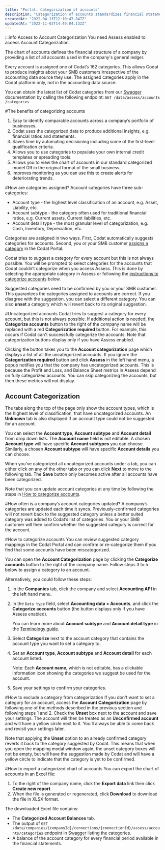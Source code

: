 ```yaml
---
title: "Portal: Categorization of accounts"
description: "Categorization of accounts standardizes financial statements which are used to produce insights about your customers' financial health"
createdAt: "2022-04-13T12:10:47.847Z"
updatedAt: "2022-11-02T14:49:04.132Z"
---
```


:::info Access to Account Categorization
You need Assess enabled to access Account Categorization.

The chart of accounts defines the financial structure of a company by providing a list of all accounts used in the company's general ledger.

Every account is assigned one of Codat’s 162 categories. This allows Codat to produce insights about your SMB customers irrespective of the accounting data source they use. The assigned categories apply in the Codat platform only, not in the accounting data source.

You can obtain the latest list of Codat categories from our <a className="external" href="https://api.codat.io/swagger/index.html#/Assess/get_data_assess_accounts_categories" target="_blank">Swagger</a> documentation by calling the following endpoint:
`GET ​/data​/assess​/accounts​/categories`

#The benefits of categorizing accounts

1. Easy to identify comparable accounts across a company’s portfolio of businesses.
2. Codat uses the categorized data to produce additional insights, e.g. financial ratios and statements.
3. Saves time by automating decisioning including some of the first-level qualification criteria.
4. Allows you to use categories to populate your own internal credit templates or spreading tools.
5. Allows you to view the chart of accounts in our standard categorized model OR in the original format of the small business.
6. Improves monitoring as you can use this to create alerts for deteriorating trends.

#How are categories assigned?
Account categories have three sub-categories:

- Account type - the highest level classification of an account, e.g. Asset, Liability, etc.
- Account subtype - the category often used for traditional financial ratios, e.g. Current assets, Current liabilities, etc.
- Account detail type - the most granular level of categorization, e.g. Cash, Inventory, Depreciation, etc.

Categories are assigned in two ways. First, Codat automatically suggests categories for accounts. Second, you or your SMB customer [assigns a category](#how-to-categorize-accounts) in the Codat Portal.

Codat tries to suggest a category for every account but this is not always possible. You will be prompted to select categories for the accounts that Codat couldn’t categorize when you access Assess. This is done by selecting the appropriate category in Assess or following the [instructions to categorize accounts](#how-to-categorize-accounts) below.

Suggested categories need to be confirmed by you or your SMB customer. This guarantees the categories assigned to accounts are correct. If you disagree with the suggestion, you can select a different category. You can also **unset** a category which will revert back to its original suggestion.

#Uncategorized accounts
Codat tries to suggest a category for every account, but this is not always possible. If additional action is needed, the **Categorize accounts** button to the right of the company name will be replaced with a red **Categorization required** button. For example, this occurs if Codat can't successfully categorize the accounts. Note that categorization buttons display only if you have Assess enabled.

Clicking the button takes you to the **Account categorization** page which displays a list of all the uncategorized accounts. If you ignore the **Categorization required** button and click **Assess** in the left hand menu, a popup notifies you that the company has uncategorized accounts. This is because the Profit and Loss, and Balance Sheet metrics in Assess depend on fully categorized accounts. You can skip categorizing the accounts, but then these metrics will not display.

## Account Categorization

The tabs along the top of the page only show the account types, which is the highest level of classification, that have uncategorized accounts. An **Unknown** tab is also displayed if an account type could not be suggested for an account.

You can select the **Account type**, **Account subtype** and **Account detail** from drop down lists. The **Account name** field is not editable. A chosen **Account type** will have specific **Account subtypes** you can choose. Similarly, a chosen **Account subtype** will have specific **Account details** you can choose.

When you've categorized all uncategorized accounts under a tab, you can either click on any of the other tabs or you can click **Next** to move to the following tab. The **Save** button only becomes active after all accounts have been categorized.

Note that you can update account categories at any time by following the steps in [How to categorize accounts](#how-to-categorize-accounts).

#How often is a company’s account categories updated?
A company’s categories are updated each time it syncs. Previously-confirmed categories will not revert back to the suggested category unless a better suited category was added to Codat’s list of categories. You or your SMB customer will then confirm whether the suggested category is correct for the account.

#How to categorize accounts
You can review suggested category mappings in the Codat Portal and can confirm or re-categorize them if you find that some accounts have been miscategorized.

You can open the **Account Categorization** page by clicking the **Categorize accounts** button to the right of the company name. Follow steps 3 to 5 below to assign a category to an account.

Alternatively, you could follow these steps:

1. In the **Companies** tab, click the company and select **Accounting API** in the left hand menu.
2. In the `Data type` field, select **Accounting data > Accounts**, and click the **Categorize accounts** button (the button displays only if you have Assess enabled).

   You can learn more about **Account subtype** and **Account detail type** in the <a className="external" href="https://links.codat.io/account-categorisation/help" target="_blank">Terminology guide</a>.

3. Select **Categorize** next to the account category that contains the account type you want to set a category to.
4. Set an **Account type**, **Account subtype** and **Account detail** for each account listed.

   Note: Each **Account name**, which is not editable, has a clickable information icon showing the categories we suggest be used for the account.

5. Save your settings to confirm your categories.

#How to exclude a category from categorization
If you don't want to set a category for an account, access the **Account Categorization** page by following one of the methods described in the previous section and following steps 1 and 2. Check the **Unset** box next to the account and save your settings. The account will then be treated as an **Unconfirmed account** and will have a yellow circle next to it. You'll always be able to come back and revisit your settings later.

Note that applying the **Unset** option to an already confirmed category reverts it back to the category suggested by Codat. This means that when you open the mapping modal window again, the unset category boxes will not be empty, but will have the suggestion made by Codat and will have a yellow circle to indicate that the category is yet to be confirmed.

#How to export a categorized chart of accounts
You can export the chart of accounts in an Excel file:

1. To the right of the company name, click the **Export data** link then click **Create new report**.
2. When the file is generated or regenerated, click **Download** to download the file in XLSX format.

The downloaded Excel file contains:

- The **Categorized Account Balances** tab.
- The output of
  `GET /data/companies/{companyId}/connections/{connectionId}/assess/accounts/categories` endpoint in <a className="external" href="https://api.codat.io/swagger/index.html#/Assess/get_data_companies__companyId__connections__connectionId__assess_accounts_categories" target="_blank">Swagger</a> listing the categories.
- A balance of the account category for every financial period available in the financial statements.
